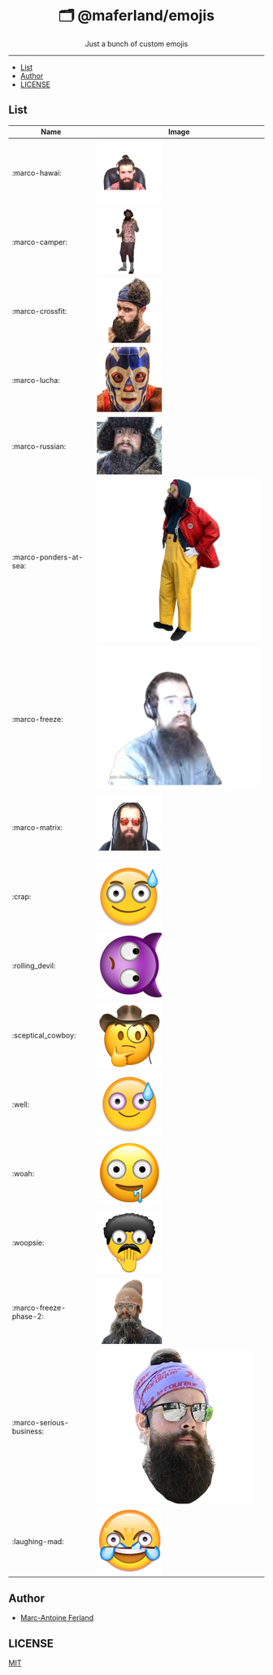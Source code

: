 <div align="center">
<h1>🗂 @maferland/emojis</h1>

<p>Just a bunch of custom emojis</p>
</div>

---

<!-- START doctoc generated TOC please keep comment here to allow auto update -->
<!-- DON'T EDIT THIS SECTION, INSTEAD RE-RUN doctoc TO UPDATE -->

- [List](#list)
- [Author](#author)
- [LICENSE](#license)

<!-- END doctoc generated TOC please keep comment here to allow auto update -->

## List

| Name                     | Image                                                        |
| ------------------------ | ------------------------------------------------------------ |
| :marco-hawai:            | ![hawai](emojis/marco-hawai.png)                             |
| :marco-camper:           | ![marco-camper](emojis/marco-camper.jpg)                     |
| :marco-crossfit:         | ![marco-crossfit](emojis/marco-crossfit.png)                 |
| :marco-lucha:            | ![marco-lucha](emojis/marco-lucha.png)                       |
| :marco-russian:          | ![marco-russian](emojis/marco-russian.jpg)                   |
| :marco-ponders-at-sea:   | ![marco-ponders-at-sea](emojis/marco-ponders-at-sea.png)     |
| :marco-freeze:           | ![marco-freeze](emojis/marco-freeze.png)                     |
| :marco-matrix:           | ![marco-matrix](emojis/marco-matrix.png)                     |
| :crap:                   | ![crap](emojis/crap.png)                                     |
| :rolling_devil:          | ![rolling_devil](emojis/rolling_devil.png)                   |
| :sceptical_cowboy:       | ![sceptical_cowboy](emojis/sceptical_cowboy.png)             |
| :well:                   | ![well](emojis/well.png)                                     |
| :woah:                   | ![woah](emojis/woah.png)                                     |
| :woopsie:                | ![woopsie](emojis/woopsie.png)                               |
| :marco-freeze-phase-2:   | ![marco-freeze-phase-2](emojis/marco-freeze-phase-2.png)     |
| :marco-serious-business: | ![marco-serious-business](emojis/marco-serious-business.png) |
| :laughing-mad:           | ![laughing-mad](emojis/laughing-mad.png)                     |

## Author

- [Marc-Antoine Ferland](https://maferland.com)

## LICENSE

[MIT](LICENSE)
